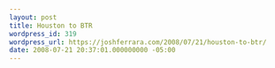 ```yaml
---
layout: post
title: Houston to BTR
wordpress_id: 319
wordpress_url: https://joshferrara.com/2008/07/21/houston-to-btr/
date: 2008-07-21 20:37:01.000000000 -05:00
---
```

<!--Mime Type of File is image/jpeg --><div class="postie-image-div"><a href="https://joshferrara.com/wp-photos/20080721-213701-1.jpg"><img src="https://joshferrara.com/wp-photos/thumb.20080721-213701-1.jpg" alt="" style="3px;" class="postie-image" /></a></div>
